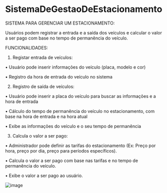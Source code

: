 # SistemaDeGestaoDeEstacionamento

SISTEMA PARA GERENCIAR UM ESTACIONAMENTO:

Usuários podem registrar a entrada e a saída dos veículos e calcular 
o valor a ser pago com base no tempo de permanência do veículo.

FUNCIONALIDADES:

1. Registar entrada de veículos:

•	Usuário pode inserir informações do veículo (placa, modelo e cor)

•	Registro da hora de entrada do veículo no sistema
  
2. Registro de saída de veículos:

•	Usuário pode inserir a placa do veículo para buscar as informações e a hora de entrada

•	Cálculo do tempo de permanência do veículo no estacionamento, com base na hora de entrada e na hora atual

•	Exibe as informações do veículo e o seu tempo de permanência
  
3. Calcula o valor a ser pago:

•	Administrador pode definir as tarifas do estacionamento (Ex: Preço por hora, preço 
por dia, preço para períodos específicos).

•	Calcula o valor a ser pago com base nas tarifas e no tempo de permanência do veículo.

•	Exibe o valor a ser pago ao usuário.



![image](https://github.com/liane-heidemann/SistemaDeGestaoDeEstacionamento/assets/54177181/41b9ea5f-1afb-4a8e-8ed9-b777ab60d2eb)
